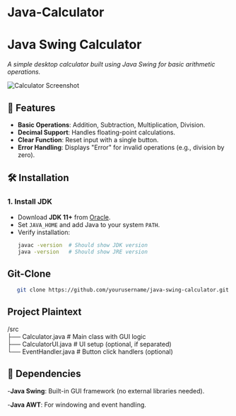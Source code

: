 # Java-Calculator
# Java Swing Calculator  
*A simple desktop calculator built using Java Swing for basic arithmetic operations.*  

![Calculator Screenshot](https://via.placeholder.com/400x300?text=Add+Screenshot+Here)  

## 🚀 Features  
- **Basic Operations**: Addition, Subtraction, Multiplication, Division.  
- **Decimal Support**: Handles floating-point calculations.  
- **Clear Function**: Reset input with a single button.  
- **Error Handling**: Displays "Error" for invalid operations (e.g., division by zero).  

## 🛠️ Installation  
### **1. Install JDK**  
- Download **JDK 11+** from [Oracle](https://www.oracle.com/java/technologies/downloads/).  
- Set `JAVA_HOME` and add Java to your system `PATH`.  
- Verify installation:  
  ```bash
  javac -version  # Should show JDK version
  java -version   # Should show JRE version
  ```
## Git-Clone
```bash
   git clone https://github.com/yourusername/java-swing-calculator.git
```
## Project Plaintext
/src  
  ├── Calculator.java          # Main class with GUI logic  
  ├── CalculatorUI.java        # UI setup (optional, if separated)  
  └── EventHandler.java        # Button click handlers (optional)  

## 🔧 Dependencies
-**Java Swing**: Built-in GUI framework (no external libraries needed).

-**Java AWT**: For windowing and event handling.
